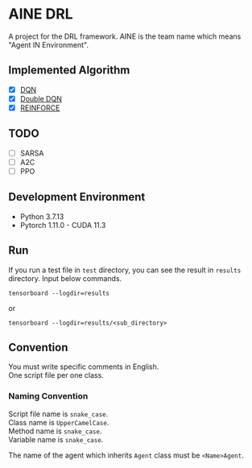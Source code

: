 # AINE DRL

A project for the DRL framework. AINE is the team name which means "Agent IN Environment".

## Implemented Algorithm

- [x] [DQN](aine_drl/agent/dqn.py)
- [x] [Double DQN](aine_drl/agent/dqn.py)
- [x] [REINFORCE](aine_drl/agent/reinforce.py)

## TODO

- [ ] SARSA
- [ ] A2C
- [ ] PPO

## Development Environment

* Python 3.7.13
* Pytorch 1.11.0 - CUDA 11.3

## Run

If you run a test file in `test` directory, you can see the result in `results` directory. Input below commands.

```
tensorboard --logdir=results
```

or

```
tensorboard --logdir=results/<sub_directory>
```

## Convention

You must write specific comments in English.  
One script file per one class.  

### Naming Convention

Script file name is `snake_case`.  
Class name is `UpperCamelCase`.  
Method name is `snake_case`.  
Variable name is `snake_case`.

The name of the agent which inherits `Agent` class must be `<Name>Agent`.
